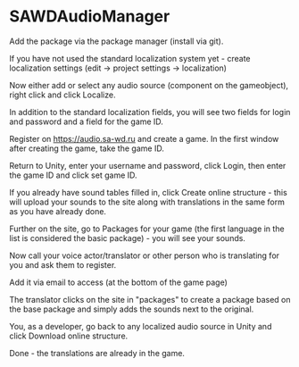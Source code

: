 # SAWDAudioManager

Add the package via the package manager (install via git).

If you have not used the standard localization system yet - create localization settings (edit -> project settings -> localization)

Now either add or select any audio source (component on the gameobject), right click and click Localize.

In addition to the standard localization fields, you will see two fields for login and password and a field for the game ID.

Register on https://audio.sa-wd.ru and create a game.
In the first window after creating the game, take the game ID.

Return to Unity, enter your username and password, click Login, then enter the game ID and click set game ID.

If you already have sound tables filled in, click Create online structure - this will upload your sounds to the site along with translations in the same form as you have already done.

Further on the site, go to Packages for your game (the first language in the list is considered the basic package) - you will see your sounds.

Now call your voice actor/translator or other person who is translating for you and ask them to register.

Add it via email to access (at the bottom of the game page)

The translator clicks on the site in "packages" to create a package based on the base package and simply adds the sounds next to the original.

You, as a developer, go back to any localized audio source in Unity and click Download online structure.

Done - the translations are already in the game.
